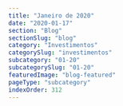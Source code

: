 ```yaml
---
title: "Janeiro de 2020"
date: "2020-01-17"
section: "Blog"
sectionSlug: "blog"
category: "Investimentos"
categorySlug: "investimentos"
subcategory: "01-20"
subcategorySlug: "01-20"
featuredImage: "blog-featured"
pageType: "subcategory"
indexOrder: 312
---
```

